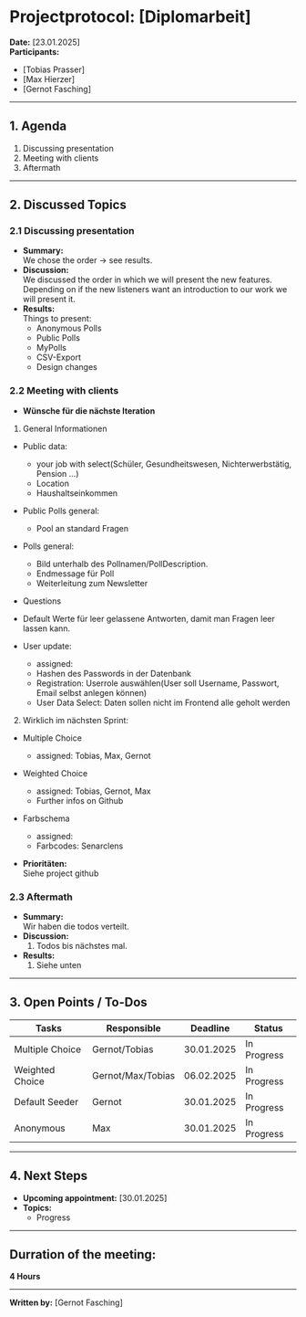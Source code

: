 # Projectprotocol: **[Diplomarbeit]**

**Date:** [23.01.2025]  
**Participants:**  
- [Tobias Prasser]  
- [Max Hierzer]  
- [Gernot Fasching]  

---

## 1. Agenda
1. Discussing presentation
2. Meeting with clients
3. Aftermath

---

## 2. Discussed Topics
### 2.1 Discussing presentation
- **Summary:**  
  We chose the order -> see results.
- **Discussion:**  
  We discussed the order in which we will present the new features. Depending on if the new listeners want an introduction to our work we will present it.
- **Results:**  
  Things to present:
  - Anonymous Polls
  - Public Polls
  - MyPolls
  - CSV-Export
  - Design changes


### 2.2 Meeting with clients
- **Wünsche für die nächste Iteration**  
1. General Informationen
  - Public data:
    - your job with select(Schüler, Gesundheitswesen, Nichterwerbstätig, Pension ...)
    - Location
    - Haushaltseinkommen

  - Public Polls general:
    - Pool an standard Fragen

  - Polls general:
    - Bild unterhalb des Pollnamen/PollDescription.
    - Endmessage für Poll
    - Weiterleitung zum Newsletter

  - Questions
   - Default Werte für leer gelassene Antworten, damit man Fragen leer lassen kann.

  - User update:
    - assigned: 
    - Hashen des Passwords in der Datenbank
    - Registration: Userrole auswählen(User soll Username, Passwort, Email selbst anlegen können)
    - User Data Select: Daten sollen nicht im Frontend alle geholt werden

2. Wirklich im nächsten Sprint:
  - Multiple Choice
    - assigned: Tobias, Max, Gernot

  - Weighted Choice
    - assigned: Tobias, Gernot, Max
    - Further infos on Github

  - Farbschema
    - assigned: 
    - Farbcodes: Senarclens
  


- **Prioritäten:**  
  Siehe project github


### 2.3 Aftermath
- **Summary:**  
  Wir haben die todos verteilt.
- **Discussion:**  
  1. Todos bis nächstes mal.
- **Results:**  
  1. Siehe unten

---

## 3. Open Points / To-Dos
| Tasks                             | Responsible       | Deadline       | Status       |
|-----------------------------------|-------------------|----------------|--------------|
| Multiple Choice                   | Gernot/Tobias     | 30.01.2025     | In Progress  |
| Weighted Choice                   | Gernot/Max/Tobias | 06.02.2025     | In Progress  |
| Default Seeder                    | Gernot            | 30.01.2025     | In Progress  |
| Anonymous                         | Max               | 30.01.2025     | In Progress  |

---

## 4. Next Steps
- **Upcoming appointment:** [30.01.2025]  
- **Topics:**  
  - Progress

---

## Durration of the meeting:
 **4 Hours**

---

**Written by:** [Gernot Fasching]
